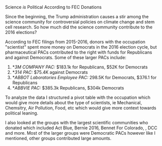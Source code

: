 Science *is* Political According to FEC Donations

Since the beginning, the Trump administration causes a stir among the science community for controversial policies on 
climate change and stem cell research. So how much did the science community contribute to the 2016 elections?

According to FEC filings from 2015-2016, donors with the occupation "scientist" spent more money on Democrats in the 2016
election cycle, but pharmaceutical PACs contributed to the right with funds for Republicans and against Democrats.
Some of these larger PACs include:
1. **3M COMPANY PAC:* $183.1k for Republicans, $52K for Democrats 
2. **314 PAC:* $75.4K against Democrats
3. **ABBOT Laboratories Employee PAC:* 298.5K for Democrats, $376.1 for Republicans 
4. **ABBVIE PAC:* $385.3k Republicans, $304k Democrats

To analyze the data I structured a pivot table with the occupation which would give more details 
about the type of scientists, ie Mechanical, Chemsitry, Air Pollution, Food, etc which would give more context 
towards political leaning. 

I also looked at the groups with the largest scientific communities who donated which included Act Blue, Bernie 2016, Bennet For Colorado, , DCC and more. 
Most of the larger groups were Democratic PACs however like I mentioned, other groups contributed large amounts. 
